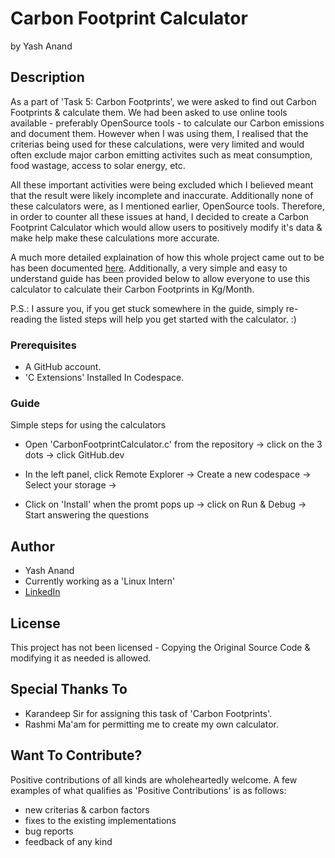 # Carbon Footprint Calculator
by Yash Anand

## Description
As a part of 'Task 5: Carbon Footprints', we were asked to find out Carbon Footprints & calculate them. We had been asked to use online tools available - preferably OpenSource tools - to calculate our Carbon emissions and document them. However when I was using them, I realised that the criterias being used for these calculations, were very limited and would often exclude major carbon emitting activites such as meat consumption, food wastage, access to solar energy, etc.

All these important activities were being excluded which I believed meant that the result were likely incomplete and inaccurate. Additionally none of these calculators were, as I mentioned earlier, OpenSource tools. Therefore, in order to counter all these issues at hand, I decided to create a Carbon Footprint Calculator which would allow users to positively modify it's data & make help make these calculations more accurate. 

A much more detailed explaination of how this whole project came out to be has been documented [here](https://docs.google.com/document/d/1xQreU8kJKfRYXW_cn7ZiehrpI8U7v7ijtbIAWY4w9xc/edit#). Additionally, a very simple and easy to understand guide has been provided below to allow everyone to use this calculator to calculate their Carbon Footprints in Kg/Month.

P.S.: I assure you, if you get stuck somewhere in the guide, simply re-reading the listed steps will help you get started with the calculator. :)

### Prerequisites

* A GitHub account.
* 'C Extensions' Installed In Codespace.

### Guide
Simple steps for using the calculators

* Open 'CarbonFootprintCalculator.c' from the repository -> click on the 3 dots -> click GitHub.dev

* In the left panel, click Remote Explorer -> Create a new codespace -> Select your storage ->

* Click on 'Install' when the promt pops up -> click on Run & Debug -> Start answering the questions 

## Author
* Yash Anand  
* Currently working as a 'Linux Intern'
* [LinkedIn](https://www.linkedin.com/in/anand11yash/)

## License
This project has not been licensed - Copying the Original Source Code & modifying it as needed is allowed. 

## Special Thanks To
* Karandeep Sir for assigning this task of 'Carbon Footprints'. 
* Rashmi Ma'am for permitting me to create my own calculator.


## Want To Contribute?

Positive contributions of all kinds are wholeheartedly welcome. A few examples of what qualifies as 'Positive Contributions' is as follows:
- new criterias & carbon factors
- fixes to the existing implementations
- bug reports
- feedback of any kind
